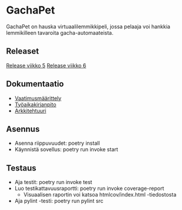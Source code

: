 # GachaPet
GachaPet on hauska virtuaalilemmikkipeli, jossa pelaaja voi hankkia lemmikilleen tavaroita gacha-automaateista.

## Releaset
[Release viikko 5](https://github.com/oonarauhala/ot-harjoitustyo/releases/tag/viikko5)
[Release viikko 6](https://github.com/oonarauhala/ot-harjoitustyo/releases/tag/viikko6)

## Dokumentaatio
* [Vaatimusmäärittely](https://github.com/oonarauhala/ot-harjoitustyo/blob/master/dokumentaatio/vaatimusmaarittely.md)
* [Työaikakirjanpito](https://github.com/oonarauhala/ot-harjoitustyo/blob/master/dokumentaatio/ty%C3%B6aikakirjanpito.md)
* [Arkkitehtuuri](https://github.com/oonarauhala/ot-harjoitustyo/blob/master/dokumentaatio/arkkitehtuuri.md)

## Asennus
* Asenna riippuvuudet: poetry install
* Käynnistä sovellus: poetry run invoke start

## Testaus
* Aja testit: poetry run invoke test
* Luo testikattavuusraportti: poetry run invoke coverage-report
    * Visuaalisen raportin voi katsoa htmlcov/index.html -tiedostosta
* Aja pylint -testi: poetry run pylint src